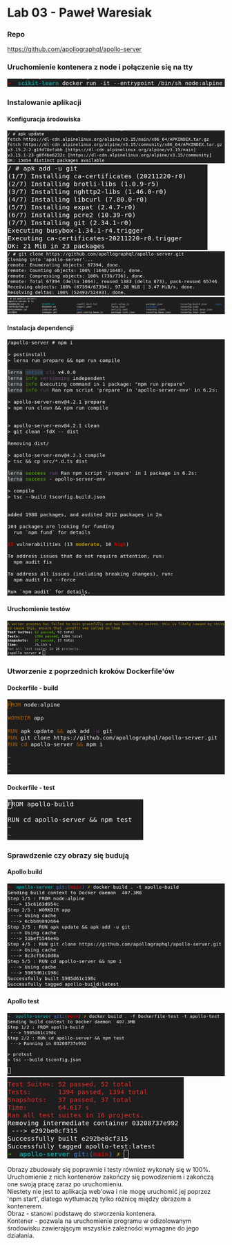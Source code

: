 # Lab 03 - Paweł Waresiak

### Repo

https://github.com/apollographql/apollo-server

### Uruchomienie kontenera z node i połączenie się na tty
![tty](./screenshots/tty.png)

### Instalowanie aplikacji
#### Konfiguracja środowiska
![apk_update](./screenshots/apk_update.png)
![apk_add_git](./screenshots/apk_add_git.png)
![git_clone](./screenshots/git_clone.png)
![cd_folder](./screenshots/cd_folder.png)

#### Instalacja dependencji
![npm_i](./screenshots/npm_i.png)

#### Uruchomienie testów
![finished_tests](./screenshots/finished_tests.png)

### Utworzenie z poprzednich kroków Dockerfile'ów

#### Dockerfile - build
![dockerfile_build](./screenshots/dockerfile_build.png)

#### Dockerfile - test
![dockerfile_test](./screenshots/dockerfile_test.png)

### Sprawdzenie czy obrazy się budują
#### Apollo build
![build_build](./screenshots/build_build.png)

#### Apollo test
![build_test_1](./screenshots/build_test_1.png)
![build_test_2](./screenshots/build_test_2.png)

Obrazy zbudowały się poprawnie i testy również wykonały się w 100%.  
Uruchomienie z nich kontenerów zakończy się powodzeniem i zakończą one swoją pracę zaraz po uruchomieniu.  
Niestety nie jest to aplikacja web'owa i nie mogę uruchomić jej poprzez 'npm start', dlatego wytłumaczę tylko różnicę między obrazem a kontenerem.  
Obraz - stanowi podstawę do stworzenia kontenera.  
Kontener - pozwala na uruchomienie programu w odizolowanym środowisku zawierającym wszystkie zależności wymagane do jego działania.  


